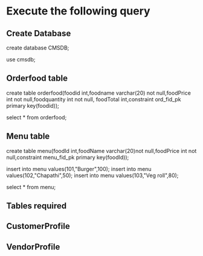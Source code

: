 # Execute the following query

## Create Database
create database CMSDB;

use cmsdb;

## Orderfood table
create table orderfood(foodid int,foodname varchar(20) not null,foodPrice int not null,foodquantity int not null, foodTotal int,constraint ord_fid_pk primary key(foodid));

select * from orderfood;

## Menu table
create table menu(foodId int,foodName varchar(20)not null,foodPrice int not null,constraint menu_fid_pk primary key(foodId));

insert into menu values(101,"Burger",100);
insert into menu values(102,"Chapathi",50);
insert into menu values(103,"Veg roll",80);

select * from menu;

## Tables required
## CustomerProfile
## VendorProfile

